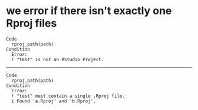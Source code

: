 # we error if there isn't exactly one Rproj files

    Code
      rproj_path(path)
    Condition
      Error:
      ! "test" is not an RStudio Project.

---

    Code
      rproj_path(path)
    Condition
      Error:
      ! "test" must contain a single .Rproj file.
      i Found 'a.Rproj' and 'b.Rproj'.

